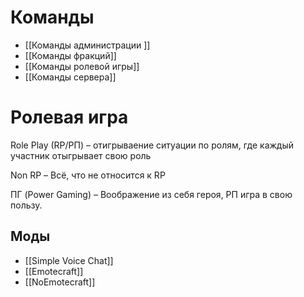 
# Команды
- [[Команды администрации ]]
- [[Команды фракций]]
- [[Команды ролевой игры]]
- [[Команды сервера]]

# Ролевая игра 

Role Play (RP/РП) – отигрываение ситуации по ролям, где каждый участник отыгрывает свою роль

Non RP – Всё, что не относится к RP

ПГ (Power Gaming) – Воображение из себя героя, РП игра в свою пользу.
## Моды
- [[Simple Voice Chat]]
- [[Emotecraft]]
- [[NoEmotecraft]]